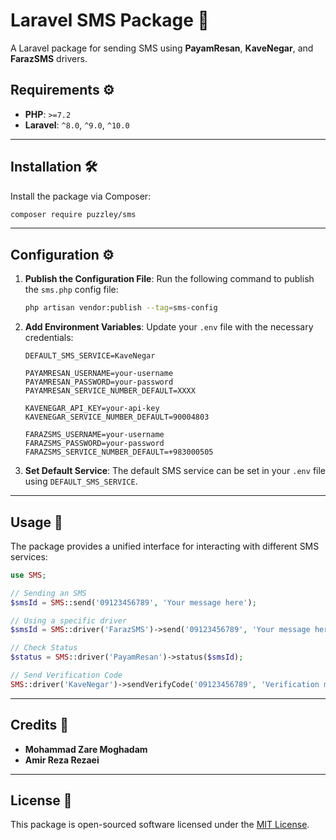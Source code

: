 # Laravel SMS Package 📲
A Laravel package for sending SMS using **PayamResan**, **KaveNegar**, and **FarazSMS** drivers.

## Requirements ⚙️
- **PHP**: `>=7.2`
- **Laravel**: `^8.0`, `^9.0`, `^10.0`

---

## Installation 🛠️
Install the package via Composer:
```bash
composer require puzzley/sms
```

---

## Configuration ⚙️

1. **Publish the Configuration File**:
   Run the following command to publish the `sms.php` config file:
   ```bash
   php artisan vendor:publish --tag=sms-config
   ```

2. **Add Environment Variables**:
   Update your `.env` file with the necessary credentials:
   ```env
   DEFAULT_SMS_SERVICE=KaveNegar

   PAYAMRESAN_USERNAME=your-username
   PAYAMRESAN_PASSWORD=your-password
   PAYAMRESAN_SERVICE_NUMBER_DEFAULT=XXXX

   KAVENEGAR_API_KEY=your-api-key
   KAVENEGAR_SERVICE_NUMBER_DEFAULT=90004803

   FARAZSMS_USERNAME=your-username
   FARAZSMS_PASSWORD=your-password
   FARAZSMS_SERVICE_NUMBER_DEFAULT=+983000505
   ```
3. **Set Default Service**:
   The default SMS service can be set in your `.env` file using `DEFAULT_SMS_SERVICE`.

---

## Usage 🚀

The package provides a unified interface for interacting with different SMS services:

```php
use SMS;

// Sending an SMS
$smsId = SMS::send('09123456789', 'Your message here');

// Using a specific driver
$smsId = SMS::driver('FarazSMS')->send('09123456789', 'Your message here');

// Check Status
$status = SMS::driver('PayamResan')->status($smsId);

// Send Verification Code
SMS::driver('KaveNegar')->sendVerifyCode('09123456789', 'Verification message');
```

---

## Credits 👏
- **Mohammad Zare Moghadam**
- **Amir Reza Rezaei**

---

## License 📜
This package is open-sourced software licensed under the [MIT License](LICENSE).
